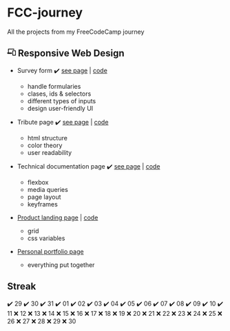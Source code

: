 # FCC-journey
All the projects from my FreeCodeCamp journey

## <svg width="20px" height="20px" aria-hidden="true" viewBox="0 0 640 512" xmlns="http://www.w3.org/2000/svg" class="cert-header-icon"><path d="M112 48h352v48h48V32a32.09 32.09 0 00-32-32H96a32.09 32.09 0 00-32 32v256H16a16 16 0 00-16 16v16a64.14 64.14 0 0063.91 64H352v-96H112zm492 80H420a36 36 0 00-36 36v312a36 36 0 0036 36h184a36 36 0 0036-36V164a36 36 0 00-36-36zm-12 336H432V176h160z"></path></svg> Responsive Web Design 

- Survey form ✔️  [see page](https://codepen.io/JoelEncinasMartin/pen/QWQVJar) | [code](https://github.com/JoelEncinas/FCC-journey/tree/main/responsive_web_design/Survey_form)

  - handle formularies
  - clases, ids & selectors
  - different types of inputs
  - design user-friendly UI
  
- Tribute page ✔️  [see page](https://codepen.io/JoelEncinasMartin/pen/wvyjxpN) | [code](https://github.com/JoelEncinas/FCC-journey/tree/main/responsive_web_design/Tribute_page)

  - html structure
  - color theory
  - user readability
  
- Technical documentation page ✔️  [see page](https://codepen.io/JoelEncinasMartin/pen/zYRmzoM) | [code](https://github.com/JoelEncinas/FCC-journey/tree/main/responsive_web_design/Technical_documentation_page)

  - flexbox
  - media queries
  - page layout
  - keyframes
  
- [Product landing page]() | [code](https://github.com/JoelEncinas/FCC-journey/tree/main/responsive_web_design/Product_Landing_page)

  - grid
  - css variables
  
- [Personal portfolio page]()

  - everything put together

## Streak 
✔️ 29 ✔️ 30 ✔️ 31 ✔️ 01 ✔️ 02 ✔️ 03 ✔️ 04 ✔️ 05 ✔️ 06 ✔️ 07 ✔️ 08 ✔️ 09 ✔️ 10 ✔️ 11 ❌ 12 ❌ 13 ❌ 14 ❌ 15 ❌ 16 ❌ 17 ❌ 18 ❌ 19 ❌ 20 ❌ 21 ❌ 22 ❌ 23 ❌ 24 ❌ 25 ❌ 26 ❌ 27 ❌ 28 ❌ 29 ❌ 30  
